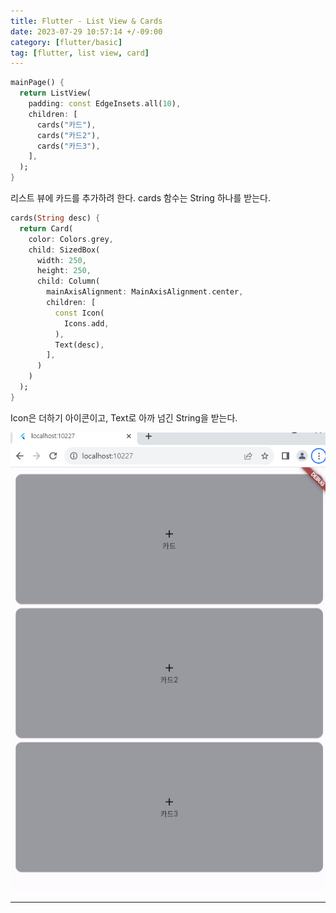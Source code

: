```yaml
---
title: Flutter - List View & Cards
date: 2023-07-29 10:57:14 +/-09:00
category: [flutter/basic]
tag: [flutter, list view, card]
---
```


```dart
mainPage() {
  return ListView(
    padding: const EdgeInsets.all(10),
    children: [
      cards("카드"),
      cards("카드2"),
      cards("카드3"),
    ],
  );
}
```
리스트 뷰에 카드를 추가하려 한다. cards 함수는 String 하나를 받는다.
```dart
cards(String desc) {
  return Card(
    color: Colors.grey,
    child: SizedBox(
      width: 250,
      height: 250,
      child: Column(
        mainAxisAlignment: MainAxisAlignment.center,
        children: [
          const Icon(
            Icons.add,
          ),
          Text(desc),
        ],
      )
    )
  );
}
```
Icon은 더하기 아이콘이고, Text로 아까 넘긴 String을 받는다.

![flutter-list-view-and-cards.png](/assets/postingImage/flutter-list-view-and-cards.png)

---